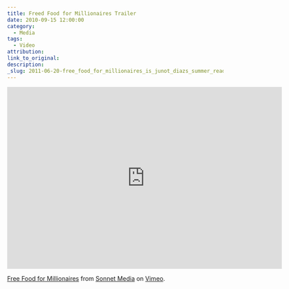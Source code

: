 ```yaml
---
title: Freed Food for Millionaires Trailer
date: 2010-09-15 12:00:00
category:
  - Media
tags:
  - Video
attribution:
link_to_original:
description:
_slug: 2011-06-20-free_food_for_millionaires_is_junot_diazs_summer_reading_pick_at_the_new_yo
---
```



<iframe src="https://player.vimeo.com/video/15013406" width="640" height="424" frameborder="0" webkitallowfullscreen="" mozallowfullscreen="" allowfullscreen=""></iframe>

[Free Food for Millionaires](https://vimeo.com/15013406) from [Sonnet Media](https://vimeo.com/budparr) on [Vimeo](https://vimeo.com).